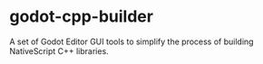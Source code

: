 # godot-cpp-builder
A set of Godot Editor GUI tools to simplify the process of building NativeScript C++ libraries.
